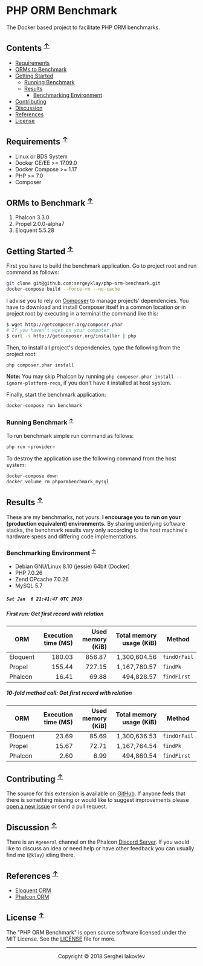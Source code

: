 # PHP ORM Benchmark

The Docker based project to facilitate PHP ORM benchmarks.

## Contents <sup>[↑](#php-orm-benchmark)</sup>

* [Requirements](#requirements-)
* [ORMs to Benchmark](#orms-to-benchmark-)
* [Getting Started](#getting-started-)
  * [Running Benchmark](#running-benchmark-)
  * [Results](#results-)
    * [Benchmarking Environment](#benchmarking-environment-)
* [Contributing](#contributing-)
* [Discussion](#discussion-)
* [References](#references-)
* [License](#license-)

## Requirements <sup>[↑](#php-orm-benchmark)</sup>

* Linux or BDS System
* Docker CE/EE >= 17.09.0
* Docker Compose >= 1.17
* PHP >= 7.0
* Composer

## ORMs to Benchmark <sup>[↑](#php-orm-benchmark)</sup>

1. Phalcon 3.3.0
2. Propel 2.0.0-alpha7
3. Eloquent 5.5.28

## Getting Started <sup>[↑](#php-orm-benchmark)</sup>

First you have to build the benchmark application. Go to project root and run command as follows:

```sh
git clone git@github.com:sergeyklay/php-orm-benchmark.git
docker-compose build --force-rm --no-cache
```

I advise you to rely on [Composer](https://getcomposer.org) to manage projects’ dependencies.
You have to download and install Composer itself in a common location or in project root by executing in a terminal the command like this:

```sh
$ wget http://getcomposer.org/composer.phar
# If you haven't wget on your computer
$ curl -s http://getcomposer.org/installer | php
```

Then, to install all project's dependencies, type the following from the project root:

```sh
php composer.phar install
```

**Note:** You may skip Phalcon by running `php composer.phar install --ignore-platform-reqs`, if you don't have it installed at host system.

Finally, start the benchmark application:

```sh
docker-compose run benchmark
```

### Running Benchmark <sup>[↑](#php-orm-benchmark)</sup>

To run benchmark simple run command as follows:

```sh
php run <provider>
```

To destroy the application use the following command from the host system:

```sh
docker-compose down
docker volume rm phpormbenchmark_mysql
```

## Results <sup>[↑](#php-orm-benchmark)</sup>

These are my benchmarks, not yours. **I encourage you to run on your (production equivalent) environments.**
By sharing underlying software stacks, the benchmark results vary only according to the host machine's hardware specs and differing code implementations.

### Benchmarking Environment <sup>[↑](#php-orm-benchmark)</sup>

* Debian GNU/Linux 8.10 (jessie) 64bit (Docker)
* PHP 7.0.26
* Zend OPcache 7.0.26
* MySQL 5.7

##### `Sat Jan  6 21:41:47 UTC 2018`
##### First run: Get first record with relation

| ORM               | Execution time (MS) | Used memory (KiB) | Total memory usage (KiB) | Method       |
|-------------------|--------------------:|------------------:|-------------------------:|--------------|
| Eloquent          |              180.03 |            856.87 |             1,300,604.56 | `findOrFail` |
| Propel            |              155.44 |            727.15 |             1,167,780.57 | `findPk`     |
| Phalcon           |               16.41 |             69.88 |               494,828.57 | `findFirst`  |

##### 10-fold method call: Get first record with relation

| ORM               | Execution time (MS) | Used memory (KiB) | Total memory usage (KiB) | Method       |
|-------------------|--------------------:|------------------:|-------------------------:|--------------|
| Eloquent          |              23.69  |             85.69 |             1,300,636.53 | `findOrFail` |
| Propel            |              15.67  |             72.71 |             1,167,764.54 | `findPk`     |
| Phalcon           |               2.60  |              6.99 |               494,860.54 | `findFirst`  |

## Contributing <sup>[↑](#php-orm-benchmark)</sup>

The source for this extension is available on [GitHub](https://github.com/sergeyklay/php-orm-benchmark). If anyone feels that there is
something missing or would like to suggest improvements please [open a new issue](https://github.com/sergeyklay/php-orm-benchmark/issues)
or send a pull request.

## Discussion <sup>[↑](#php-orm-benchmark)</sup>

There is an `#general` channel on the Phalcon [Discord Server](https://discord.gg/PNFsSsr).
If you would like to discuss an idea or need help or have other feedback you can usually find me (`@klay`) idling there.

## References <sup>[↑](#php-orm-benchmark)</sup>

* [Eloquent ORM](https://laravel.com/docs/5.5/eloquent)
* [Phalcon ORM](https://docs.phalconphp.com/en/3.2/db-models)

## License <sup>[↑](#php-orm-benchmark)</sup>

The "PHP ORM Benchmark" is open source software licensed under the MIT License.
See the [LICENSE](https://github.com/sergeyklay/php-orm-benchmark/blob/master/LICENSE) file for more.

---

<p align="center">Copyright &copy; 2018 Serghei Iakovlev</p>
